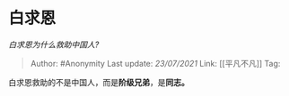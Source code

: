 # 白求恩
*白求恩为什么救助中国人?*

> Author: #Anonymity
> Last update: *23/07/2021* 
> Link: [[平凡不凡]] 
> Tag:  

 
白求恩救助的不是中国人，而是**阶级兄弟**，是**同志。**




